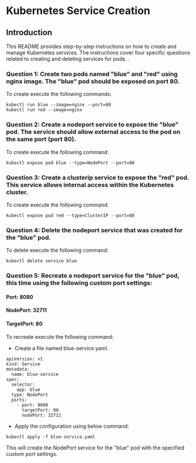 # Kubernetes Service Creation

## Introduction
This README provides step-by-step instructions on how to create and manage Kubernetes services. The instructions cover four specific questions related to creating and deleting services for pods. .


### Question 1: Create two pods named "blue" and "red" using nginx image. The "blue" pod should be exposed on port 80.

To create execute the following commands:
```
kubectl run blue --image=nginx --port=80
kubectl run red --image=nginx
```

### Question 2: Create a nodeport service to expose the "blue" pod. The service should allow external access to the pod on the same port (port 80).

To create execute the following command:
```
kubectl expose pod blue --type=NodePort --port=80
```

### Question 3: Create a clusterip service to expose the "red" pod. This service allows internal access within the Kubernetes cluster.

To create execute the following command:
```
kubectl expose pod red --type=ClusterIP --port=80
```

### Question 4: Delete the nodeport service that was created for the "blue" pod.

To delete execute the following command:
```
kubectl delete service blue
```

### Question 5: Recreate a nodeport service for the "blue" pod, this time using the following custom port settings:
#### Port: 8080
#### NodePort: 32711
#### TargetPort: 80

To recreate execute the following command:
- Create a file named blue-service.yaml.
```
apiVersion: v1
kind: Service
metadata:
  name: blue-service
spec:
  selector:
    app: blue
  type: NodePort
  ports:
    - port: 8080
      targetPort: 80
      nodePort: 32711
```
- Apply the configuration using below command:
```
kubectl apply -f blue-service.yaml
```

This will create the NodePort service for the "blue" pod with the specified custom port settings.
